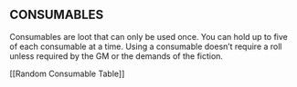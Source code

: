 ## CONSUMABLES

Consumables are loot that can only be used once. You can hold up to five of each consumable at a time. Using a consumable doesn’t require a roll unless required by the GM or the demands of the fiction.

[[Random Consumable Table]]
